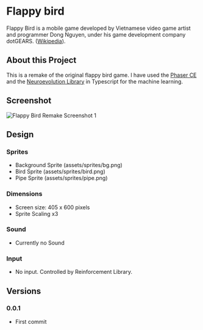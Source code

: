 # Flappy bird
Flappy Bird is a mobile game developed by Vietnamese video game artist and programmer Dong Nguyen, under his game development company dotGEARS. ([Wikipedia](https://en.wikipedia.org/wiki/Flappy_Bird)).

## About this Project
This is a remake of the original flappy bird game.
I have used the [Phaser CE](https://github.com/photonstorm/phaser-ce) and the [Neuroevolution Library](https://github.com/digitsensitive/neuroevolution-typescript)
in Typescript for the machine learning.

## Screenshot

![Flappy Bird Remake Screenshot 1](/readme/flappy-bird-screen1.png)

## Design
### Sprites
- Background Sprite (assets/sprites/bg.png)
- Bird Sprite (assets/sprites/bird.png)
- Pipe Sprite (assets/sprites/pipe.png)

### Dimensions
- Screen size: 405 x 600 pixels
- Sprite Scaling x3

### Sound
- Currently no Sound

### Input
- No input. Controlled by Reinforcement Library.

## Versions

### 0.0.1
- First commit
